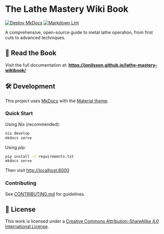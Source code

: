 # The Lathe Mastery Wiki Book

[![Deploy MkDocs][deploy-badge]][deploy-url]
[![Markdown Lint][lint-badge]][lint-url]

A comprehensive, open-source guide to metal lathe operation, from first cuts
to advanced techniques.

## 📖 Read the Book

Visit the full documentation at:
**<https://jonilsson.github.io/lathe-mastery-wikibook/>**

## 🛠️ Development

This project uses [MkDocs](https://www.mkdocs.org/) with the
[Material theme](https://squidfunk.github.io/mkdocs-material/).

### Quick Start

Using Nix (recommended):

```bash
nix develop
mkdocs serve
```

Using pip:

```bash
pip install -r requirements.txt
mkdocs serve
```

Then visit <http://localhost:8000>

### Contributing

See [CONTRIBUTING.md](docs/CONTRIBUTING.md) for guidelines.

## 📄 License

This work is licensed under a
[Creative Commons Attribution-ShareAlike 4.0 International License][cc-by-sa].

[deploy-badge]: https://github.com/JoNilsson/lathe-mastery-wikibook/actions/workflows/deploy-docs.yml/badge.svg
[deploy-url]: https://github.com/JoNilsson/lathe-mastery-wikibook/actions/workflows/deploy-docs.yml
[lint-badge]: https://github.com/JoNilsson/lathe-mastery-wikibook/actions/workflows/markdown-lint.yml/badge.svg
[lint-url]: https://github.com/JoNilsson/lathe-mastery-wikibook/actions/workflows/markdown-lint.yml
[cc-by-sa]: https://creativecommons.org/licenses/by-sa/4.0/
